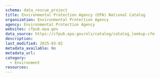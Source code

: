 ```yaml
---
schema: data_rescue_project 
title: Environmental Protection Agency (EPA) National Catalog
organization: Environmental Protection Agency
agency: Environmental Protection Agency
websites: cfpub.epa.gov
data_source: https://cfpub.epa.gov/ols/catalog/catalog_lookup.cfm
description: 
last_modified: 2025-03-02
metadata_available: No
metadata_url: 
category:
  - Environment
resources:
---
```

